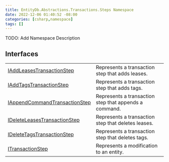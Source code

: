 ```yaml
---
title: EntityDb.Abstractions.Transactions.Steps Namespace
date: 2022-12-06 01:40:52 -08:00
categories: [csharp,namespace]
tags: []
---
```



TODO: Add Namespace Description

## Interfaces
<table><tr><td><a href='/posts/csharp.interface.entitydb.abstractions.transactions.steps.iaddleasestransactionstep/'>IAddLeasesTransactionStep</a></td><td>
Represents a transaction step that adds leases.
</td></tr><tr><td><a href='/posts/csharp.interface.entitydb.abstractions.transactions.steps.iaddtagstransactionstep/'>IAddTagsTransactionStep</a></td><td>
Represents a transaction step that adds tags.
</td></tr><tr><td><a href='/posts/csharp.interface.entitydb.abstractions.transactions.steps.iappendcommandtransactionstep/'>IAppendCommandTransactionStep</a></td><td>
Represents a transaction step that appends a command.
</td></tr><tr><td><a href='/posts/csharp.interface.entitydb.abstractions.transactions.steps.ideleteleasestransactionstep/'>IDeleteLeasesTransactionStep</a></td><td>
Represents a transaction step that deletes leases.
</td></tr><tr><td><a href='/posts/csharp.interface.entitydb.abstractions.transactions.steps.ideletetagstransactionstep/'>IDeleteTagsTransactionStep</a></td><td>
Represents a transaction step that deletes tags.
</td></tr><tr><td><a href='/posts/csharp.interface.entitydb.abstractions.transactions.steps.itransactionstep/'>ITransactionStep</a></td><td>
Represents a modification to an entity.
</td></tr></table>
